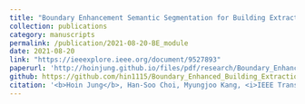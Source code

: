```yaml
---
title: "Boundary Enhancement Semantic Segmentation for Building Extraction from Remote Sensed Image"
collection: publications
category: manuscripts
permalink: /publication/2021-08-20-BE_module
date: 2021-08-20
link: "https://ieeexplore.ieee.org/document/9527893"
paperurl: 'http://hoinjung.github.io/files/pdf/research/Boundary_Enhancement__Accepted_.pdf'
github: https://github.com/hin1115/Boundary_Enhanced_Building_Extraction
citation: '<b>Hoin Jung</b>, Han-Soo Choi, Myungjoo Kang, <i>IEEE Transactions on Geoscience and Remote sensing, 2021</i>'
---
```

